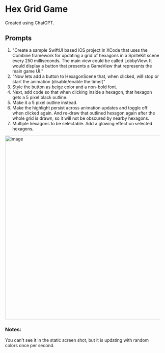# Hex Grid Game
Created using ChatGPT.

## Prompts

1. "Create a sample SwiftUI based iOS project in XCode that uses the Combine framework for updating a grid of hexagons in a SpriteKit  scene every 250 milliseconds. The main view could be called LobbyView. It would display a button that presents a GameView that represents the main game UI."
2. "Now lets add a button to HexagonScene that, when clicked, will stop or start the animation (disable/enable the timer)"
3. Style the button as beige color and a non-bold font.
4. Next, add code so that when clicking inside a hexagon, that hexagon gets a 5 pixel black outline.
5. Make it a 5 pixel outline instead.
6. Make the highlight persist across animation updates and toggle off when clicked again. And re-draw that outlined hexagon again after the whole grid is drawn, so it will not be obscured by nearby hexagons.
7. Multiple hexagons to be selectable. Add a glowing effect on selected hexagons.

<img width="596" alt="image" src="https://github.com/user-attachments/assets/b2d14522-1626-4680-aa2c-f27f04d68415" />

### Notes:
You can't see it in the static screen shot, but it is updating with random colors once per second.
